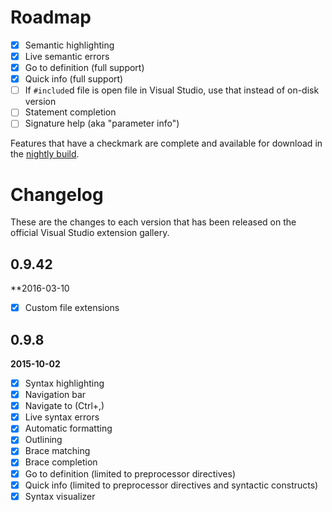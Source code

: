 # Roadmap

- [x] Semantic highlighting
- [x] Live semantic errors
- [x] Go to definition (full support)
- [x] Quick info (full support)
- [ ] If `#include`d file is open file in Visual Studio, use that instead of on-disk version
- [ ] Statement completion
- [ ] Signature help (aka "parameter info")

Features that have a checkmark are complete and available for download in the
[nightly build](http://vsixgallery.com/extension/7def6c01-a05e-42e6-953d-3fdea1891737/).

# Changelog

These are the changes to each version that has been released on the official Visual Studio extension gallery.

## 0.9.42

**2016-03-10

- [x] Custom file extensions

## 0.9.8

**2015-10-02**

- [x] Syntax highlighting
- [x] Navigation bar
- [x] Navigate to (Ctrl+,)
- [x] Live syntax errors
- [x] Automatic formatting
- [x] Outlining
- [x] Brace matching
- [x] Brace completion
- [x] Go to definition (limited to preprocessor directives)
- [x] Quick info (limited to preprocessor directives and syntactic constructs)
- [x] Syntax visualizer